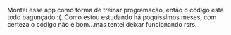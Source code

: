 Montei esse app como forma de treinar programação, então o código está todo bagunçado :(. Como estou estudando há poquissímos meses, com certeza o código não é bom...mas tentei deixar funcionando rsrs.